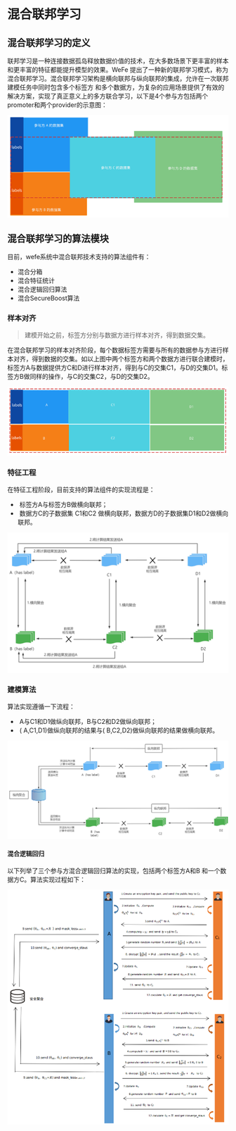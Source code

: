 # 混合联邦学习

## 混合联邦学习的定义

联邦学习是一种连接数据孤岛释放数据价值的技术，在大多数场景下更丰富的样本和更丰富的特征都能提升模型的效果。WeFe 提出了一种新的联邦学习模式，称为混合联邦学习。混合联邦学习架构是横向联邦与纵向联邦的集成，允许在一次联邦建模任务中同时包含多个标签方 和多个数据方，为复杂的应用场景提供了有效的解决方案，实现了真正意义上的多方联合学习，以下是4个参与方包括两个promoter和两个provider的示意图：



![image-20211230161207147](images/混合联邦/image-20211230161207147.png)







## 混合联邦学习的算法模块

目前，wefe系统中混合联邦技术支持的算法组件有：

- 混合分箱
- 混合特征统计
- 混合逻辑回归算法
- 混合SecureBoost算法

### 样本对齐

> 建模开始之前，标签方分别与数据方进行样本对齐，得到数据交集。

在混合联邦学习的样本对齐阶段，每个数据标签方需要与所有的数据参与方进行样本对齐，得到数据的交集。如以上图中两个标签方和两个数据方进行联合建模时，标签方A与数据提供方C和D进行样本对齐，得到与C的交集C1，与D的交集D1。标签方B做同样的操作，与C的交集C2，与D的交集D2。



![image-20211231143343558](images/混合联邦/image-20211231143343558.png)





### 特征工程

在特征工程阶段，目前支持的算法组件的实现流程是：

- ​	标签方A与标签方B做横向联邦；
- ​	数据方C的子数据集 C1和C2 做横向联邦，数据方D的子数据集D1和D2做横向联邦。

![image-20220114165140264](images/混合联邦/image-20220114165140264.png)



### 建模算法

算法实现遵循一下流程：

- ​	A与C1和D1做纵向联邦，B与C2和D2做纵向联邦；
- ​	( A,C1,D1)做纵向联邦的结果与( B,C2,D2)做纵向联邦的结果做横向联邦。



![image-20220114165416704](images/混合联邦/image-20220114165416704.png)



#### 混合逻辑回归

以下列举了三个参与方混合逻辑回归算法的实现，包括两个标签方A和B 和一个数据方C。算法实现过程如下：

![image-20220106160729815](images/混合联邦/image-20220106160729815.png)





